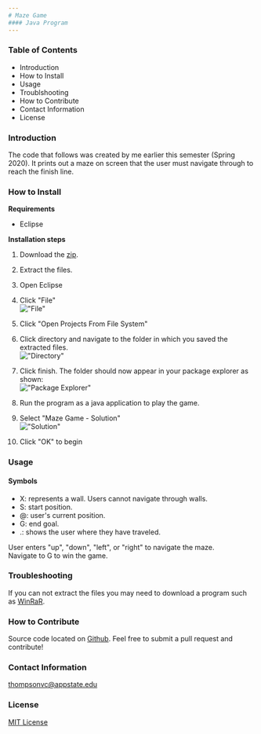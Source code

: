 ```yaml
---
# Maze Game
#### Java Program
---
```


### Table of Contents
* Introduction
* How to Install
* Usage
* Troublshooting
* How to Contribute
* Contact Information
* License

### Introduction
The code that follows was created by me earlier this semester (Spring 2020).
It prints out a maze on screen that the user must navigate through to reach the finish line.

### How to Install
**Requirements**  
* Eclipse

**Installation steps**  
1. Download the [zip](https://github.com/c9victor/c9victor.github.io/blob/master/Info/Lab04.zip).  
2. Extract the files.  
3. Open Eclipse 
4. Click "File"  
!["File"](https://github.com/c9victor/c9victor.github.io/blob/master/Info/File.jpg)
5. Click "Open Projects From File System"
6. Click directory and navigate to the folder in which you saved the extracted files.  
!["Directory"](https://github.com/c9victor/c9victor.github.io/blob/master/Info/Import%20from%20Directory.png)
7. Click finish. The folder should now appear in your package explorer as shown:  
!["Package Explorer"](https://github.com/c9victor/c9victor.github.io/blob/master/Info/Package_Explorer.PNG)

8. Run the program as a java application to play the game.  
9. Select "Maze Game - Solution"  
!["Solution"](https://github.com/c9victor/c9victor.github.io/blob/master/Info/Maze%20Game%20Solution.PNG)
10. Click "OK" to begin

### Usage
#### Symbols
* X: represents a wall. Users cannot navigate through walls.
* S: start position.
* @: user's current position.
* G: end goal.
* .: shows the user where they have traveled.  

User enters "up", "down", "left", or "right" to navigate the maze.  
Navigate to G to win the game.

### Troubleshooting
If you can not extract the files you may need to download a program such as [WinRaR](https://www.rarlab.com/download.htm).

### How to Contribute
Source code located on [Github](https://github.com/c9victor/c9victor.github.io).
Feel free to submit a pull request and contribute!

### Contact Information
thompsonvc@appstate.edu

### License
[MIT License](https://github.com/c9victor/c9victor.github.io/blob/master/Info/LICENSE)
